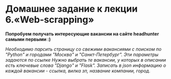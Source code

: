 # Домашнее задание к лекции 6.«Web-scrapping»
__Попробуем получать интересующие вакансии на сайте headhunter самыми первыми :)__

_Необходимо парсить страницу со свежими вакансиями с поиском по "Python" и городами "Москва" и "Санкт-Петербург". Эти параметры задаются по ссылке
Нужно выбрать те вакансии, у которых в описании есть ключевые слова "Django" и "Flask".
Записать в json информацию о каждой вакансии - ссылка, вилка зп, название компании, город._